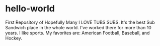 # hello-world
First Repository of Hopefully Many
I LOVE TUBS SUBS. It's the best Sub Sandwich place in the whole world.
I've worked there for more than 10 years.
I like sports. My favorites are: American Football, Baseball, and Hockey.
